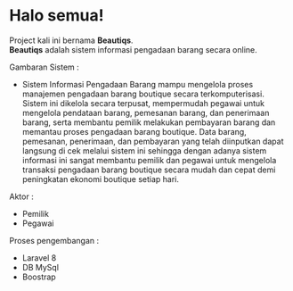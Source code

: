# Halo semua! 

Project kali ini bernama **Beautiqs**.\
**Beautiqs** adalah sistem informasi pengadaan barang secara online. 

Gambaran Sistem :
- Sistem Informasi Pengadaan Barang mampu mengelola proses manajemen pengadaan barang boutique secara terkomputerisasi. 
Sistem ini dikelola secara terpusat, mempermudah pegawai untuk mengelola pendataan barang, pemesanan barang, dan 
penerimaan barang, serta membantu pemilik melakukan pembayaran barang dan memantau proses pengadaan barang boutique. Data 
barang, pemesanan, penerimaan, dan pembayaran yang telah diinputkan dapat langsung di cek melalui sistem ini sehingga 
dengan adanya sistem informasi ini sangat membantu pemilik dan pegawai untuk mengelola transaksi pengadaan barang 
boutique secara mudah dan cepat demi peningkatan ekonomi boutique setiap hari.

Aktor :
- Pemilik
- Pegawai

Proses pengembangan :
- Laravel 8
- DB MySql
- Boostrap
